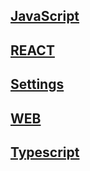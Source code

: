 ## [JavaScript](/js)

## [REACT](/react)

## [Settings](/settings)

## [WEB](/web)

## [Typescript](/typescript)

